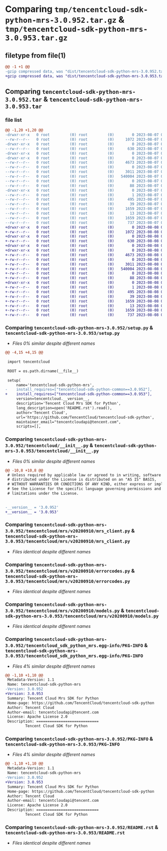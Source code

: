 # Comparing `tmp/tencentcloud-sdk-python-mrs-3.0.952.tar.gz` & `tmp/tencentcloud-sdk-python-mrs-3.0.953.tar.gz`

## filetype from file(1)

```diff
@@ -1 +1 @@
-gzip compressed data, was "dist/tencentcloud-sdk-python-mrs-3.0.952.tar", last modified: Mon Aug  7 08:58:24 2023, max compression
+gzip compressed data, was "dist/tencentcloud-sdk-python-mrs-3.0.953.tar", last modified: Tue Aug  8 00:29:08 2023, max compression
```

## Comparing `tencentcloud-sdk-python-mrs-3.0.952.tar` & `tencentcloud-sdk-python-mrs-3.0.953.tar`

### file list

```diff
@@ -1,20 +1,20 @@
-drwxr-xr-x   0 root         (0) root         (0)        0 2023-08-07 08:58:24.000000 tencentcloud-sdk-python-mrs-3.0.952/
--rw-r--r--   0 root         (0) root         (0)     1072 2023-08-07 08:58:24.000000 tencentcloud-sdk-python-mrs-3.0.952/setup.py
-drwxr-xr-x   0 root         (0) root         (0)        0 2023-08-07 08:58:24.000000 tencentcloud-sdk-python-mrs-3.0.952/tencentcloud/
--rw-r--r--   0 root         (0) root         (0)      630 2023-08-07 08:58:24.000000 tencentcloud-sdk-python-mrs-3.0.952/tencentcloud/__init__.py
-drwxr-xr-x   0 root         (0) root         (0)        0 2023-08-07 08:58:24.000000 tencentcloud-sdk-python-mrs-3.0.952/tencentcloud/mrs/
-drwxr-xr-x   0 root         (0) root         (0)        0 2023-08-07 08:58:24.000000 tencentcloud-sdk-python-mrs-3.0.952/tencentcloud/mrs/v20200910/
--rw-r--r--   0 root         (0) root         (0)     4673 2023-08-07 08:58:24.000000 tencentcloud-sdk-python-mrs-3.0.952/tencentcloud/mrs/v20200910/mrs_client.py
--rw-r--r--   0 root         (0) root         (0)        0 2023-08-07 08:58:24.000000 tencentcloud-sdk-python-mrs-3.0.952/tencentcloud/mrs/v20200910/__init__.py
--rw-r--r--   0 root         (0) root         (0)     3011 2023-08-07 08:58:24.000000 tencentcloud-sdk-python-mrs-3.0.952/tencentcloud/mrs/v20200910/errorcodes.py
--rw-r--r--   0 root         (0) root         (0)   540004 2023-08-07 08:58:24.000000 tencentcloud-sdk-python-mrs-3.0.952/tencentcloud/mrs/v20200910/models.py
--rw-r--r--   0 root         (0) root         (0)        0 2023-08-07 08:58:24.000000 tencentcloud-sdk-python-mrs-3.0.952/tencentcloud/mrs/__init__.py
--rw-r--r--   0 root         (0) root         (0)       88 2023-08-07 08:58:24.000000 tencentcloud-sdk-python-mrs-3.0.952/setup.cfg
-drwxr-xr-x   0 root         (0) root         (0)        0 2023-08-07 08:58:24.000000 tencentcloud-sdk-python-mrs-3.0.952/tencentcloud_sdk_python_mrs.egg-info/
--rw-r--r--   0 root         (0) root         (0)        1 2023-08-07 08:58:24.000000 tencentcloud-sdk-python-mrs-3.0.952/tencentcloud_sdk_python_mrs.egg-info/dependency_links.txt
--rw-r--r--   0 root         (0) root         (0)      495 2023-08-07 08:58:24.000000 tencentcloud-sdk-python-mrs-3.0.952/tencentcloud_sdk_python_mrs.egg-info/SOURCES.txt
--rw-r--r--   0 root         (0) root         (0)       39 2023-08-07 08:58:24.000000 tencentcloud-sdk-python-mrs-3.0.952/tencentcloud_sdk_python_mrs.egg-info/requires.txt
--rw-r--r--   0 root         (0) root         (0)     1659 2023-08-07 08:58:24.000000 tencentcloud-sdk-python-mrs-3.0.952/tencentcloud_sdk_python_mrs.egg-info/PKG-INFO
--rw-r--r--   0 root         (0) root         (0)       13 2023-08-07 08:58:24.000000 tencentcloud-sdk-python-mrs-3.0.952/tencentcloud_sdk_python_mrs.egg-info/top_level.txt
--rw-r--r--   0 root         (0) root         (0)     1659 2023-08-07 08:58:24.000000 tencentcloud-sdk-python-mrs-3.0.952/PKG-INFO
--rw-r--r--   0 root         (0) root         (0)      737 2023-08-07 08:58:24.000000 tencentcloud-sdk-python-mrs-3.0.952/README.rst
+drwxr-xr-x   0 root         (0) root         (0)        0 2023-08-08 00:29:08.000000 tencentcloud-sdk-python-mrs-3.0.953/
+-rw-r--r--   0 root         (0) root         (0)     1072 2023-08-08 00:29:08.000000 tencentcloud-sdk-python-mrs-3.0.953/setup.py
+drwxr-xr-x   0 root         (0) root         (0)        0 2023-08-08 00:29:08.000000 tencentcloud-sdk-python-mrs-3.0.953/tencentcloud/
+-rw-r--r--   0 root         (0) root         (0)      630 2023-08-08 00:29:08.000000 tencentcloud-sdk-python-mrs-3.0.953/tencentcloud/__init__.py
+drwxr-xr-x   0 root         (0) root         (0)        0 2023-08-08 00:29:08.000000 tencentcloud-sdk-python-mrs-3.0.953/tencentcloud/mrs/
+drwxr-xr-x   0 root         (0) root         (0)        0 2023-08-08 00:29:08.000000 tencentcloud-sdk-python-mrs-3.0.953/tencentcloud/mrs/v20200910/
+-rw-r--r--   0 root         (0) root         (0)     4673 2023-08-08 00:29:08.000000 tencentcloud-sdk-python-mrs-3.0.953/tencentcloud/mrs/v20200910/mrs_client.py
+-rw-r--r--   0 root         (0) root         (0)        0 2023-08-08 00:29:08.000000 tencentcloud-sdk-python-mrs-3.0.953/tencentcloud/mrs/v20200910/__init__.py
+-rw-r--r--   0 root         (0) root         (0)     3011 2023-08-08 00:29:08.000000 tencentcloud-sdk-python-mrs-3.0.953/tencentcloud/mrs/v20200910/errorcodes.py
+-rw-r--r--   0 root         (0) root         (0)   540004 2023-08-08 00:29:08.000000 tencentcloud-sdk-python-mrs-3.0.953/tencentcloud/mrs/v20200910/models.py
+-rw-r--r--   0 root         (0) root         (0)        0 2023-08-08 00:29:08.000000 tencentcloud-sdk-python-mrs-3.0.953/tencentcloud/mrs/__init__.py
+-rw-r--r--   0 root         (0) root         (0)       88 2023-08-08 00:29:08.000000 tencentcloud-sdk-python-mrs-3.0.953/setup.cfg
+drwxr-xr-x   0 root         (0) root         (0)        0 2023-08-08 00:29:08.000000 tencentcloud-sdk-python-mrs-3.0.953/tencentcloud_sdk_python_mrs.egg-info/
+-rw-r--r--   0 root         (0) root         (0)        1 2023-08-08 00:29:08.000000 tencentcloud-sdk-python-mrs-3.0.953/tencentcloud_sdk_python_mrs.egg-info/dependency_links.txt
+-rw-r--r--   0 root         (0) root         (0)      495 2023-08-08 00:29:08.000000 tencentcloud-sdk-python-mrs-3.0.953/tencentcloud_sdk_python_mrs.egg-info/SOURCES.txt
+-rw-r--r--   0 root         (0) root         (0)       39 2023-08-08 00:29:08.000000 tencentcloud-sdk-python-mrs-3.0.953/tencentcloud_sdk_python_mrs.egg-info/requires.txt
+-rw-r--r--   0 root         (0) root         (0)     1659 2023-08-08 00:29:08.000000 tencentcloud-sdk-python-mrs-3.0.953/tencentcloud_sdk_python_mrs.egg-info/PKG-INFO
+-rw-r--r--   0 root         (0) root         (0)       13 2023-08-08 00:29:08.000000 tencentcloud-sdk-python-mrs-3.0.953/tencentcloud_sdk_python_mrs.egg-info/top_level.txt
+-rw-r--r--   0 root         (0) root         (0)     1659 2023-08-08 00:29:08.000000 tencentcloud-sdk-python-mrs-3.0.953/PKG-INFO
+-rw-r--r--   0 root         (0) root         (0)      737 2023-08-08 00:29:08.000000 tencentcloud-sdk-python-mrs-3.0.953/README.rst
```

### Comparing `tencentcloud-sdk-python-mrs-3.0.952/setup.py` & `tencentcloud-sdk-python-mrs-3.0.953/setup.py`

 * *Files 0% similar despite different names*

```diff
@@ -4,15 +4,15 @@
 
 import tencentcloud
 
 ROOT = os.path.dirname(__file__)
 
 setup(
     name='tencentcloud-sdk-python-mrs',
-    install_requires=["tencentcloud-sdk-python-common==3.0.952"],
+    install_requires=["tencentcloud-sdk-python-common==3.0.953"],
     version=tencentcloud.__version__,
     description='Tencent Cloud Mrs SDK for Python',
     long_description=open('README.rst').read(),
     author='Tencent Cloud',
     url='https://github.com/TencentCloud/tencentcloud-sdk-python',
     maintainer_email="tencentcloudapi@tencent.com",
     scripts=[],
```

### Comparing `tencentcloud-sdk-python-mrs-3.0.952/tencentcloud/__init__.py` & `tencentcloud-sdk-python-mrs-3.0.953/tencentcloud/__init__.py`

 * *Files 0% similar despite different names*

```diff
@@ -10,8 +10,8 @@
 # Unless required by applicable law or agreed to in writing, software
 # distributed under the License is distributed on an "AS IS" BASIS,
 # WITHOUT WARRANTIES OR CONDITIONS OF ANY KIND, either express or implied.
 # See the License for the specific language governing permissions and
 # limitations under the License.
 
 
-__version__ = '3.0.952'
+__version__ = '3.0.953'
```

### Comparing `tencentcloud-sdk-python-mrs-3.0.952/tencentcloud/mrs/v20200910/mrs_client.py` & `tencentcloud-sdk-python-mrs-3.0.953/tencentcloud/mrs/v20200910/mrs_client.py`

 * *Files identical despite different names*

### Comparing `tencentcloud-sdk-python-mrs-3.0.952/tencentcloud/mrs/v20200910/errorcodes.py` & `tencentcloud-sdk-python-mrs-3.0.953/tencentcloud/mrs/v20200910/errorcodes.py`

 * *Files identical despite different names*

### Comparing `tencentcloud-sdk-python-mrs-3.0.952/tencentcloud/mrs/v20200910/models.py` & `tencentcloud-sdk-python-mrs-3.0.953/tencentcloud/mrs/v20200910/models.py`

 * *Files identical despite different names*

### Comparing `tencentcloud-sdk-python-mrs-3.0.952/tencentcloud_sdk_python_mrs.egg-info/PKG-INFO` & `tencentcloud-sdk-python-mrs-3.0.953/tencentcloud_sdk_python_mrs.egg-info/PKG-INFO`

 * *Files 4% similar despite different names*

```diff
@@ -1,10 +1,10 @@
 Metadata-Version: 1.1
 Name: tencentcloud-sdk-python-mrs
-Version: 3.0.952
+Version: 3.0.953
 Summary: Tencent Cloud Mrs SDK for Python
 Home-page: https://github.com/TencentCloud/tencentcloud-sdk-python
 Author: Tencent Cloud
 Author-email: tencentcloudapi@tencent.com
 License: Apache License 2.0
 Description: ============================
         Tencent Cloud SDK for Python
```

### Comparing `tencentcloud-sdk-python-mrs-3.0.952/PKG-INFO` & `tencentcloud-sdk-python-mrs-3.0.953/PKG-INFO`

 * *Files 4% similar despite different names*

```diff
@@ -1,10 +1,10 @@
 Metadata-Version: 1.1
 Name: tencentcloud-sdk-python-mrs
-Version: 3.0.952
+Version: 3.0.953
 Summary: Tencent Cloud Mrs SDK for Python
 Home-page: https://github.com/TencentCloud/tencentcloud-sdk-python
 Author: Tencent Cloud
 Author-email: tencentcloudapi@tencent.com
 License: Apache License 2.0
 Description: ============================
         Tencent Cloud SDK for Python
```

### Comparing `tencentcloud-sdk-python-mrs-3.0.952/README.rst` & `tencentcloud-sdk-python-mrs-3.0.953/README.rst`

 * *Files identical despite different names*

